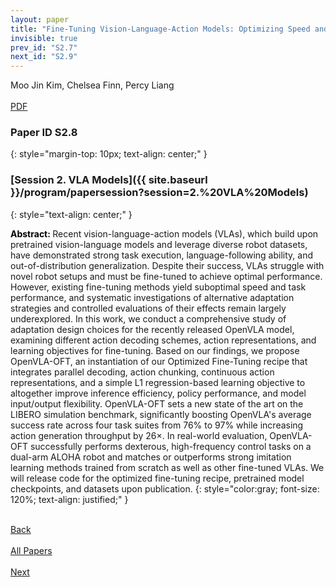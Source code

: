 ```yaml
---
layout: paper
title: "Fine-Tuning Vision-Language-Action Models: Optimizing Speed and Success"
invisible: true
prev_id: "S2.7"
next_id: "S2.9"
---
```

<div class="paper-authors">
  <div class="paper-author-box">
    <div class="paper-author-name">Moo Jin Kim, Chelsea Finn, Percy Liang</div>
    <div class="paper-author-uni"></div>
  </div>
</div>

<div class="paper-pdf-modern">
  <div class="paper-menu-icon">
    <a href="https://www.roboticsproceedings.org/rss25/p707.pdf" title="Download PDF" target="_blank">
      <i class="fa fa-file-pdf-o"></i><br>
      <span class="paper-menu-label">PDF</span>
    </a>
  </div>
</div>

### Paper ID S2.8
{: style="margin-top: 10px; text-align: center;" }

### [Session 2. VLA Models]({{ site.baseurl }}/program/papersession?session=2.%20VLA%20Models)
{: style="text-align: center;" }

<b style="color: black;">Abstract: </b>Recent vision-language-action models (VLAs), which build upon pretrained vision-language models and leverage diverse robot datasets, have demonstrated strong task execution, language-following ability, and out-of-distribution generalization. Despite their success, VLAs struggle with novel robot setups and must be fine-tuned to achieve optimal performance. However, existing fine-tuning methods yield suboptimal speed and task performance, and systematic investigations of alternative adaptation strategies and controlled evaluations of their effects remain largely underexplored. In this work, we conduct a comprehensive study of adaptation design choices for the recently released OpenVLA model, examining different action decoding schemes, action representations, and learning objectives for fine-tuning. Based on our findings, we propose OpenVLA-OFT, an instantiation of our Optimized Fine-Tuning recipe that integrates parallel decoding, action chunking, continuous action representations, and a simple L1 regression-based learning objective to altogether improve inference efficiency, policy performance, and model input/output flexibility. OpenVLA-OFT sets a new state of the art on the LIBERO simulation benchmark, significantly boosting OpenVLA's average success rate across four task suites from 76% to 97% while increasing action generation throughput by 26×. In real-world evaluation, OpenVLA-OFT successfully performs dexterous, high-frequency control tasks on a dual-arm ALOHA robot and matches or outperforms strong imitation learning methods trained from scratch as well as other fine-tuned VLAs. We will release code for the optimized fine-tuning recipe, pretrained model checkpoints, and datasets upon publication.
{: style="color:gray; font-size: 120%; text-align: justified;" }

<div class="paper-menu">
  <div class="paper-menu-inner">
    <a href="{{ site.baseurl }}/program/papers/S2.7/" title="Previous Paper">
            <div class="paper-menu-icon">
                <i class="fa fa-chevron-left"></i><br>
                <span class="paper-menu-label">Back</span>
            </div>
        </a>
    <a href="{{ site.baseurl }}/program/papers" title="All Papers">
      <div class="paper-menu-icon">
        <i class="fa fa-list"></i><br>
        <span class="paper-menu-label">All Papers</span>
      </div>
    </a>
    <a href="{{ site.baseurl }}/program/papers/S2.9/" title="Next Paper">
            <div class="paper-menu-icon">
                <i class="fa fa-chevron-right"></i><br>
                <span class="paper-menu-label">Next</span>
            </div>
        </a>
  </div>
</div>
